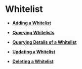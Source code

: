 # Whitelist<a name="EN-US_TOPIC_0143878049"></a>

-   **[Adding a Whitelist](adding-a-whitelist-enhanced.md)**  

-   **[Querying Whitelists](querying-whitelists-enhanced.md)**  

-   **[Querying Details of a Whitelist](querying-details-of-a-whitelist-enhanced.md)**  

-   **[Updating a Whitelist](updating-a-whitelist-enhanced.md)**  

-   **[Deleting a Whitelist](deleting-a-whitelist-enhanced.md)**  


